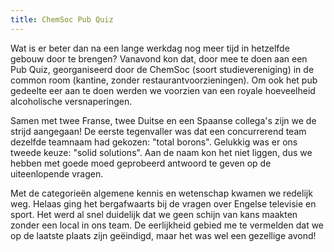 ```yaml
---
title: ChemSoc Pub Quiz
---
```

Wat is er beter dan na een lange werkdag nog meer tijd in hetzelfde gebouw door te brengen? Vanavond kon dat, door mee te doen aan een Pub Quiz, georganiseerd door de ChemSoc (soort studievereniging) in de common room (kantine, zonder restaurantvoorzieningen). Om ook het pub gedeelte eer aan te doen werden we voorzien van een royale hoeveelheid alcoholische versnaperingen.

Samen met twee Franse, twee Duitse en een Spaanse collega's zijn we de strijd aangegaan! De eerste tegenvaller was dat een concurrerend team dezelfde teamnaam had gekozen: "total borons". Gelukkig was er ons tweede keuze: "solid solutions". Aan de naam kon het niet liggen, dus we hebben met goede moed geprobeerd antwoord te geven op de uiteenlopende vragen.

Met de categorieën algemene kennis en wetenschap kwamen we redelijk weg. Helaas ging het bergafwaarts bij de vragen over Engelse televisie en sport. Het werd al snel duidelijk dat we geen schijn van kans maakten zonder een local in ons team. De eerlijkheid gebied me te vermelden dat we op de laatste plaats zijn geëindigd, maar het was wel een gezellige avond!